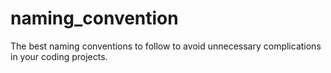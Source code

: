 # naming_convention
The best naming conventions to follow to avoid unnecessary complications in your coding projects.
